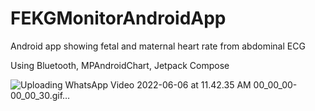 # FEKGMonitorAndroidApp

Android app showing fetal and maternal heart rate from abdominal ECG

Using Bluetooth, MPAndroidChart, Jetpack Compose

![Uploading WhatsApp Video 2022-06-06 at 11.42.35 AM 00_00_00-00_00_30.gif…]()
